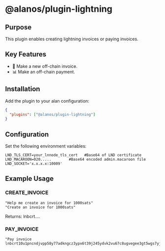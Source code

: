 # @alanos/plugin-lightning

## Purpose

This plugin enables creating lightning invoices or paying invoices.

## Key Features

- 💱 Make a new off-chain invoice.
- 📊 Make an off-chain payment.

## Installation

Add the plugin to your alan configuration:

```json
{
  "plugins": ["@alanos/plugin-lightning"]
}
```

## Configuration

Set the following environment variables:

```env
LND_TLS_CERT=your_lnnode_tls_cert   #Base64 of LND certificate
LND_MACAROON=020.....        #Base64 encoded admin.macaroon file
LND_SOCKET='x.x.x.x:10009'
```

## Example Usage

### CREATE_INVOICE

```text
"Help me create an invoice for 1000sats"
"Create an invoice for 1000sats"
```

Returns: lnbcrt....

### PAY_INVOICE

```text
"Pay invoice lnbcrt10u1pncndjvpp58y77adkngcz3ypx6t39j245ydvk2vu67c8ugvegee3gt5wgs7yjqdxvdec82c33wdmnq73s0qcxwurrxp4nquncxe4h56m9xu6xwetyd3mrq6ehdguxkd35wuurgarex4u8gefkdsekgdtnddehxurrxecxvhmwwp6kyvfexekhxwtv8paryvnpwsuhxdryvachwangw3kn2atddq6kzvrvwfcxzanewce8ja34d43k56rkweu8jdtcwv68zmrsvdescqzzsxqrrsssp5q3hv38wfprvaazzwf8c4t33tzjcac5xz94sk8muehmn5szqaw6ks9qxpqysgqt5pjhna4922s8ayzgu5rh8clx7psp2culdr5r6cxxxqzs3e5ep345p45vggg0qegt6fu3prdrqgpd8v70l9wdhekt8gex5e8pqvxg2sp97fkmd"
```
